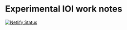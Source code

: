 # Experimental IOI work notes

[![Netlify Status](https://api.netlify.com/api/v1/badges/5a7f547e-31a4-4c30-82a4-b5a279671f31/deploy-status)](https://app.netlify.com/sites/ioi-notes/deploys)
